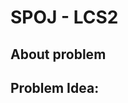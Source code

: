 # SPOJ - LCS2
## About problem
##  Problem Idea:

<!--stackedit_data:
eyJoaXN0b3J5IjpbMjA3OTgyNTg1Ml19
-->